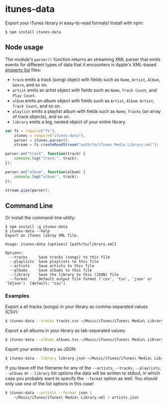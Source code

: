 # itunes-data

Export your iTunes library in easy-to-read formats! Install with npm:

```
$ npm install itunes-data
```

## Node usage
The module's `parser()` function returns an streaming XML parser that emits
events for different types of data that it encounters in Apple's XML-based
[property list](http://en.wikipedia.org/wiki/Property_list) files:

* `track` emits a track (song) object with fields such as `Name`, `Artist`, `Album`, `Genre`, and so on.
* `artist` emits an artist object with fields such as `Name`, `Track Count`, and `Play Count`.
* `album` emits an album object with fields such as `Artist`, `Album Artist`, `Track Count`, and so on.
* `playlist` emits a playlist album with fields such as `Name`, `Tracks` (an array of track objects), and so on.
* `library` emits a big, nested object of your entire library.

```js
var fs = require("fs"),
    itunes = require("itunes-data"),
    parser = itunes.parser(),
    stream = fs.createReadStream("path/to/iTunes Media Library.xml");

parser.on("track", function(track) {
    console.log("track:", track);
});

parser.on("album", function(album) {
    console.log("album:", track);
});

stream.pipe(parser);
```

## Command Line
Or install the command-line utility:

```
$ npm install -g itunes-data
$ itunes-data --help
Export an iTunes libray XML file.

Usage: itunes-data [options] [path/to/library.xml]

Options:
  --tracks     Save tracks (songs) to this file
  --playlists  Save playlists to this file
  --artists    Save artists to this file
  --albums     Save albums to this file
  --library    Save the library to this (JSON) file
  --format     Default output file format ('csv', 'tsv', 'json' or 'ldjson')  [default: "csv"]
```

### Examples
Export a all tracks (songs) in your library as comma-separated values (CSV):

```sh
$ itunes-data --tracks tracks.csv ~/Music/iTunes/iTunes\ Media\ Library.xml
```

Export a all albums in your library as tab-separated values:

```sh
$ itunes-data --albums albums.tsv ~/Music/iTunes/iTunes\ Media\ Library.xml
```

Export your entire library as JSON:

```sh
$ itunes-data --library library.json ~/Music/iTunes/iTunes\ Media\ Library.xml
```

If you leave off the filename for any of the `--artists`, `--tracks`,
`--playlists`, `--albums` or `--library` list options the data will be written
to stdout, in which case you probably want to specify the `--format` option as
well. You should only use *one* of the list options in this case! 

```sh
$ itunes-data --artists --format json \
    ~/Music/iTunes/iTunes\ Media\ Library.xml > artists.json
```
